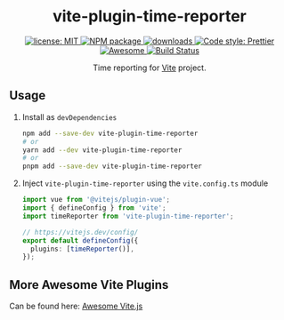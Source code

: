 <h1 align="center">vite-plugin-time-reporter</h1>

<p align="center">
  <a href="https://github.com/Shinigami92/vite-plugin-time-reporter/blob/main/LICENSE">
    <img alt="license: MIT" src="https://img.shields.io/github/license/Shinigami92/vite-plugin-time-reporter.svg?style=flat-square">
  </a>
  <a href="https://www.npmjs.com/package/vite-plugin-time-reporter" target="_blank">
    <img alt="NPM package" src="https://img.shields.io/npm/v/vite-plugin-time-reporter.svg?style=flat-square">
  </a>
  <a href="https://www.npmjs.com/package/vite-plugin-time-reporter" target="_blank">
    <img alt="downloads" src="https://img.shields.io/npm/dt/vite-plugin-time-reporter.svg?style=flat-square">
  </a>
  <a href="https://github.com/prettier/prettier" target="_blank">
    <img alt="Code style: Prettier" src="https://img.shields.io/badge/code_style-prettier-ff69b4.svg?style=flat-square">
  </a>
  <a href="https://github.com/vitejs/awesome-vite#transformers" target="_blank">
    <img src="https://cdn.rawgit.com/sindresorhus/awesome/d7305f38d29fed78fa85652e3a63e154dd8e8829/media/badge.svg" alt="Awesome">
  </a>
  <a href="https://github.com/Shinigami92/vite-plugin-time-reporter/actions/workflows/ci.yml">
    <img alt="Build Status" src="https://github.com/Shinigami92/vite-plugin-time-reporter/actions/workflows/ci.yml/badge.svg?branch=main">
  </a>
</p>

<p align="center">
  Time reporting for <a href="https://github.com/vitejs/vite" target="_blank">Vite</a> project.
</p>

## Usage

1. Install as `devDependencies`

   ```bash
   npm add --save-dev vite-plugin-time-reporter
   # or
   yarn add --dev vite-plugin-time-reporter
   # or
   pnpm add --save-dev vite-plugin-time-reporter
   ```

2. Inject `vite-plugin-time-reporter` using the `vite.config.ts` module

   ```ts
   import vue from '@vitejs/plugin-vue';
   import { defineConfig } from 'vite';
   import timeReporter from 'vite-plugin-time-reporter';

   // https://vitejs.dev/config/
   export default defineConfig({
     plugins: [timeReporter()],
   });
   ```

## More Awesome Vite Plugins

Can be found here: [Awesome Vite.js](https://github.com/vitejs/awesome-vite#readme)
